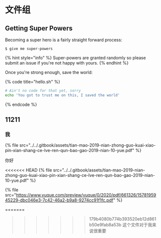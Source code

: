 # 文件组

## Getting Super Powers

Becoming a super hero is a fairly straight forward process:

```text
$ give me super-powers
```

{% hint style="info" %}
Super-powers are granted randomly so please submit an issue if you're not happy with yours.
{% endhint %}

Once you're strong enough, save the world:

{% code title="hello.sh" %}
```bash
# Ain't no code for that yet, sorry
echo 'You got to trust me on this, I saved the world'
```
{% endcode %}

## 11211

### 我

{% file src="../../.gitbook/assets/tian-mao-2019-nian-zhong-guo-kuai-xiao-pin-xian-shang-ce-lve-ren-qun-bao-gao-2019-nian-10-yue.pdf" %}

你好

<<<<<<< HEAD
{% file src="../../.gitbook/assets/tian-mao-2019-nian-zhong-guo-kuai-xiao-pin-xian-shang-ce-lve-ren-qun-bao-gao-2019-nian-10-yue.pdf" %}

{% file src="https://www.yuque.com/preview/yuque/0/2020/pdf/661326/1578195945229-dbc046e3-7c42-46a2-b9a8-9274cc91f1fc.pdf" %}

=======
>>>>>>> 179b4080b774b393520eb12d861b50e9fab8a53b
这个文件对于我来说很重要







